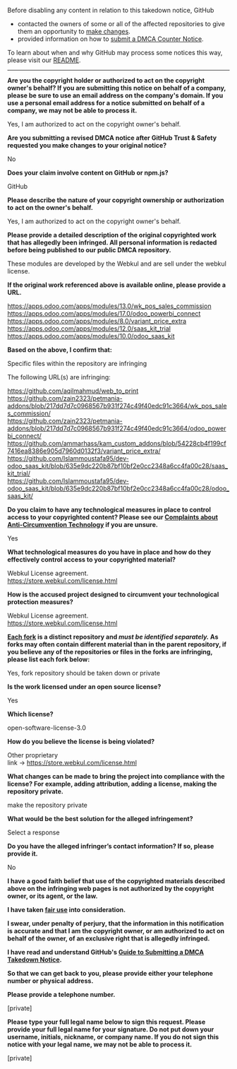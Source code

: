 Before disabling any content in relation to this takedown notice, GitHub
- contacted the owners of some or all of the affected repositories to give them an opportunity to [make changes](https://docs.github.com/en/github/site-policy/dmca-takedown-policy#a-how-does-this-actually-work).
- provided information on how to [submit a DMCA Counter Notice](https://docs.github.com/en/articles/guide-to-submitting-a-dmca-counter-notice).

To learn about when and why GitHub may process some notices this way, please visit our [README](https://github.com/github/dmca/blob/master/README.md#anatomy-of-a-takedown-notice).

---

**Are you the copyright holder or authorized to act on the copyright owner's behalf? If you are submitting this notice on behalf of a company, please be sure to use an email address on the company's domain. If you use a personal email address for a notice submitted on behalf of a company, we may not be able to process it.**

Yes, I am authorized to act on the copyright owner's behalf.

**Are you submitting a revised DMCA notice after GitHub Trust & Safety requested you make changes to your original notice?**

No

**Does your claim involve content on GitHub or npm.js?**

GitHub

**Please describe the nature of your copyright ownership or authorization to act on the owner's behalf.**

Yes, I am authorized to act on the copyright owner's behalf.

**Please provide a detailed description of the original copyrighted work that has allegedly been infringed. All personal information is redacted before being published to our public DMCA repository.**

These modules are developed by the Webkul and are sell under the webkul license.

**If the original work referenced above is available online, please provide a URL.**
 
https://apps.odoo.com/apps/modules/13.0/wk_pos_sales_commission  
https://apps.odoo.com/apps/modules/17.0/odoo_powerbi_connect  
https://apps.odoo.com/apps/modules/8.0/variant_price_extra  
https://apps.odoo.com/apps/modules/12.0/saas_kit_trial  
https://apps.odoo.com/apps/modules/10.0/odoo_saas_kit

**Based on the above, I confirm that:**

Specific files within the repository are infringing

The following URL(s) are infringing:

https://github.com/aqilmahmud/web_to_print  
https://github.com/zain2323/petmania-addons/blob/217dd7d7c0968567b931f274c49f40edc91c3664/wk_pos_sales_commission/  
https://github.com/zain2323/petmania-addons/blob/217dd7d7c0968567b931f274c49f40edc91c3664/odoo_powerbi_connect/  
https://github.com/ammarhass/kam_custom_addons/blob/54228cb4f199cf7416ea8386e905d7960d0132f3/variant_price_extra/  
https://github.com/Islammoustafa95/dev-odoo_saas_kit/blob/635e9dc220b87bf10bf2e0cc2348a6cc4fa00c28/saas_kit_trial/  
https://github.com/Islammoustafa95/dev-odoo_saas_kit/blob/635e9dc220b87bf10bf2e0cc2348a6cc4fa00c28/odoo_saas_kit/

**Do you claim to have any technological measures in place to control access to your copyrighted content? Please see our <a href="https://docs.github.com/articles/guide-to-submitting-a-dmca-takedown-notice#complaints-about-anti-circumvention-technology">Complaints about Anti-Circumvention Technology</a> if you are unsure.**

Yes

**What technological measures do you have in place and how do they effectively control access to your copyrighted material?**

Webkul License agreement.  
https://store.webkul.com/license.html

**How is the accused project designed to circumvent your technological protection measures?**

Webkul License agreement.  
https://store.webkul.com/license.html

**<a href="https://docs.github.com/articles/dmca-takedown-policy#b-what-about-forks-or-whats-a-fork">Each fork</a> is a distinct repository and <i>must be identified separately.</i> As forks may often contain different material than in the parent repository, if you believe any of the repositories or files in the forks are infringing, please list each fork below:**

Yes, fork repository should be taken down or private

**Is the work licensed under an open source license?**

Yes

**Which license?**

open-software-license-3.0

**How do you believe the license is being violated?**

Other proprietary  
link -> https://store.webkul.com/license.html

**What changes can be made to bring the project into compliance with the license? For example, adding attribution, adding a license, making the repository private.**

make the repository private

**What would be the best solution for the alleged infringement?**

Select a response

**Do you have the alleged infringer’s contact information? If so, please provide it.**

No

**I have a good faith belief that use of the copyrighted materials described above on the infringing web pages is not authorized by the copyright owner, or its agent, or the law.**

**I have taken <a href="https://www.lumendatabase.org/topics/22">fair use</a> into consideration.**

**I swear, under penalty of perjury, that the information in this notification is accurate and that I am the copyright owner, or am authorized to act on behalf of the owner, of an exclusive right that is allegedly infringed.**

**I have read and understand GitHub's <a href="https://docs.github.com/articles/guide-to-submitting-a-dmca-takedown-notice/">Guide to Submitting a DMCA Takedown Notice</a>.**

**So that we can get back to you, please provide either your telephone number or physical address.**

**Please provide a telephone number.**

[private]

**Please type your full legal name below to sign this request. Please provide your full legal name for your signature. Do not put down your username, initials, nickname, or company name. If you do not sign this notice with your legal name, we may not be able to process it.**

[private]
